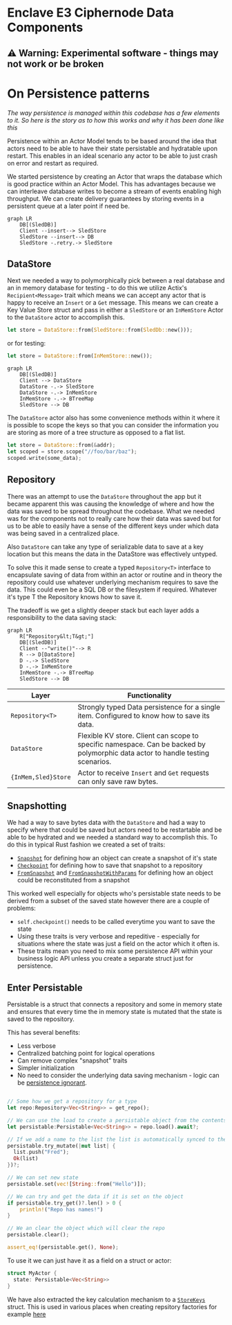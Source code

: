 # Enclave E3 Ciphernode Data Components

## ⚠️ Warning: Experimental software - things may not work or be broken

# On Persistence patterns

_The way persistence is managed within this codebase has a few elements to it. So here is the story as to how this works and why it has been done like this_

Persistence within an Actor Model tends to be based around the idea that actors need to be able to have their state persistable and hydratable upon restart. This enables in an ideal scenario any actor to be able to just crash on error and restart as required.

We started persistence by creating an Actor that wraps the database which is good practice within an Actor Model. This has advantages because we can interleave database writes to become a stream of events enabling high throughput. We can create delivery guarantees by storing events in a persistent queue at a later point if need be.

```mermaid
graph LR
    DB[(SledDB)]
    Client --insert--> SledStore
    SledStore --insert--> DB
    SledStore -.retry.-> SledStore
```

## DataStore

Next we needed a way to polymorphically pick between a real database and an in memory database for testing - to do this we utilize Actix's `Recipient<Message>` trait which means we can accept any actor that is happy to receive an `Insert` or a `Get` message. This means we can create a Key Value Store struct and pass in either a `SledStore` or an `InMemStore` Actor to the `DataStore` actor to accomplish this.

```rust
let store = DataStore::from(SledStore::from(SledDb::new()));
```

or for testing:

```rust
let store = DataStore::from(InMemStore::new());
```

```mermaid
graph LR
    DB[(SledDB)]
    Client --> DataStore
    DataStore -.-> SledStore
    DataStore -.-> InMemStore
    InMemStore -.-> BTreeMap
    SledStore --> DB
```

The `DataStore` actor also has some convenience methods within it where it is possible to scope the keys so that you can consider the information you are storing as more of a tree structure as opposed to a flat list.

```rust
let store = DataStore::from(&addr);
let scoped = store.scope("//foo/bar/baz");
scoped.write(some_data);
```

## Repository

There was an attempt to use the `DataStore` throughout the app but it became apparent this was causing the knowledge of where and how the data was saved to be spread throughout the codebase. What we needed was for the components not to really care how their data was saved but for us to be able to easily have a sense of the different keys under which data was being saved in a centralized place.

Also `DataStore` can take any type of serializable data to save at a key location but this means the data in the DataStore was effectively untyped.

To solve this it made sense to create a typed `Repository<T>` interface to encapsulate saving of data from within an actor or routine and in theory the repository could use whatever underlying mechanism requires to save the data. This could even be a SQL DB or the filesystem if required. Whatever it's type T the Repository knows how to save it.

The tradeoff is we get a slightly deeper stack but each layer adds a responsibility to the data saving stack:

```mermaid
graph LR
    R["Repository&lt;T&gt;"]
    DB[(SledDB)]
    Client --"write()"--> R
    R --> D[DataStore]
    D -.-> SledStore
    D -.-> InMemStore
    InMemStore -.-> BTreeMap
    SledStore --> DB
```

| Layer               | Functionality                                                                                                                   |
| ------------------- | ------------------------------------------------------------------------------------------------------------------------------- |
| `Repository<T>`     | Strongly typed Data persistence for a single item. Configured to know how to save its data.                                     |
| `DataStore`         | Flexible KV store. Client can scope to specific namespace. Can be backed by polymorphic data actor to handle testing scenarios. |
| `{InMem,Sled}Store` | Actor to receive `Insert` and `Get` requests can only save raw bytes.                                                           |

## Snapshotting

We had a way to save bytes data with the `DataStore` and had a way to specify where that could be saved but actors need to be restartable and be able to be hydrated and we needed a standard way to accomplish this. To do this in typical Rust fashion we created a set of traits:

- [`Snapshot`](https://github.com/gnosisguild/enclave/blob/main/crates/data/src/snapshot.rs) for defining how an object can create a snapshot of it's state
- [`Checkpoint`](https://github.com/gnosisguild/enclave/blob/main/crates/data/src/snapshot.rs) for defining how to save that snapshot to a repository
- [`FromSnapshot`](https://github.com/gnosisguild/enclave/blob/main/crates/data/src/snapshot.rs) and [`FromSnapshotWithParams`](https://github.com/gnosisguild/enclave/blob/main/crates/data/src/snapshot.rs) for defining how an object could be reconstituted from a snapshot

This worked well especially for objects who's persistable state needs to be derived from a subset of the saved state however there are a couple of problems:

- `self.checkpoint()` needs to be called everytime you want to save the state
- Using these traits is very verbose and repeditive - especially for situations where the state was just a field on the actor which it often is.
- These traits mean you need to mix some persistence API within your business logic API unless you create a separate struct just for persistence.

## Enter Persistable

Persistable is a struct that connects a repository and some in memory state and ensures that every time the in memory state is mutated that the state is saved to the repository.

This has several benefits:

- Less verbose
- Centralized batching point for logical operations
- Can remove complex "snapshot" traits
- Simpler initialization
- No need to consider the underlying data saving mechanism - logic can be [persistence ignorant](https://www.linkedin.com/pulse/persistence-ignorance-domain-driven-design-ilkay-polat-atmae).

```rust

// Some how we get a repository for a type
let repo:Repository<Vec<String>> = get_repo();

// We can use the load to create a persistable object from the contents of the persistance layer that the repository encapsulates
let persistable:Persistable<Vec<String>> = repo.load().await?;

// If we add a name to the list the list is automatically synced to the database
persistable.try_mutate(|mut list| {
  list.push("Fred");
  Ok(list)
})?;

// We can set new state
persistable.set(vec![String::from("Hello")]);

// We can try and get the data if it is set on the object
if persistable.try_get()?.len() > 0 {
    println!("Repo has names!")
}

// We an clear the object which will clear the repo
persistable.clear();

assert_eq!(persistable.get(), None);
```

To use it we can just have it as a field on a struct or actor:

```rust
struct MyActor {
  state: Persistable<Vec<String>>
}
```

We have also extracted the key calculation mechanism to a [`StoreKeys`](https://github.com/gnosisguild/enclave/blob/main/crates/config/src/store_keys.rs) struct. This is used in various places when creating repsitory factories for example [here](https://github.com/gnosisguild/enclave/blob/main/crates/aggregator/src/repositories.rs)
